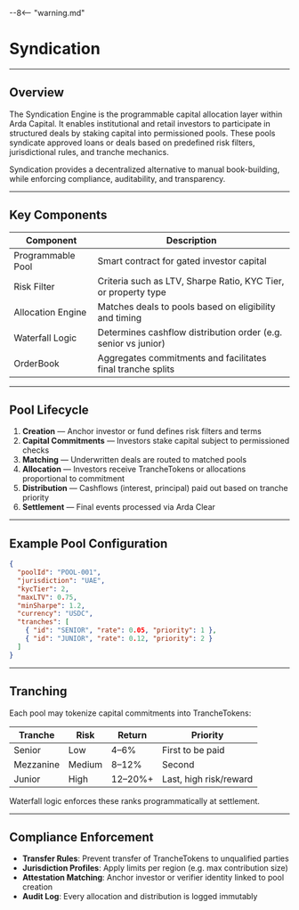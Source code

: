 --8<-- "warning.md"

# Syndication

---

## Overview

The Syndication Engine is the programmable capital allocation layer within Arda Capital. It enables institutional and retail investors to participate in structured deals by staking capital into permissioned pools. These pools syndicate approved loans or deals based on predefined risk filters, jurisdictional rules, and tranche mechanics.

Syndication provides a decentralized alternative to manual book-building, while enforcing compliance, auditability, and transparency.

---

## Key Components

| Component | Description |
|-----------|-------------|
| Programmable Pool | Smart contract for gated investor capital |
| Risk Filter | Criteria such as LTV, Sharpe Ratio, KYC Tier, or property type |
| Allocation Engine | Matches deals to pools based on eligibility and timing |
| Waterfall Logic | Determines cashflow distribution order (e.g. senior vs junior) |
| OrderBook | Aggregates commitments and facilitates final tranche splits |

---

## Pool Lifecycle

1. **Creation** — Anchor investor or fund defines risk filters and terms
2. **Capital Commitments** — Investors stake capital subject to permissioned checks
3. **Matching** — Underwritten deals are routed to matched pools
4. **Allocation** — Investors receive TrancheTokens or allocations proportional to commitment
5. **Distribution** — Cashflows (interest, principal) paid out based on tranche priority
6. **Settlement** — Final events processed via Arda Clear

---

## Example Pool Configuration

```json
{
  "poolId": "POOL-001",
  "jurisdiction": "UAE",
  "kycTier": 2,
  "maxLTV": 0.75,
  "minSharpe": 1.2,
  "currency": "USDC",
  "tranches": [
    { "id": "SENIOR", "rate": 0.05, "priority": 1 },
    { "id": "JUNIOR", "rate": 0.12, "priority": 2 }
  ]
}
```

---

## Tranching

Each pool may tokenize capital commitments into TrancheTokens:

| Tranche | Risk | Return | Priority |
|---------|------|--------|----------|
| Senior | Low | 4–6% | First to be paid |
| Mezzanine | Medium | 8–12% | Second |
| Junior | High | 12–20%+ | Last, high risk/reward |

Waterfall logic enforces these ranks programmatically at settlement.

---

## Compliance Enforcement

- **Transfer Rules**: Prevent transfer of TrancheTokens to unqualified parties
- **Jurisdiction Profiles**: Apply limits per region (e.g. max contribution size)
- **Attestation Matching**: Anchor investor or verifier identity linked to pool creation
- **Audit Log**: Every allocation and distribution is logged immutably
